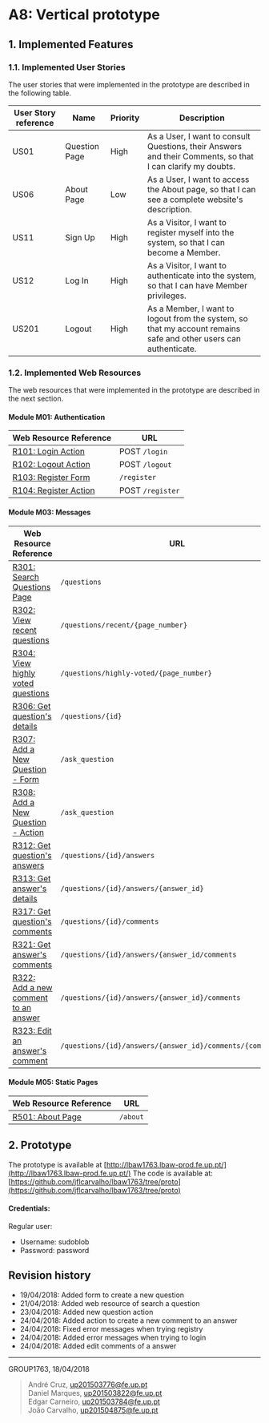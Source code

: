 # A8: Vertical prototype
 
## 1. Implemented Features
 
### 1.1. Implemented User Stories
 
The user stories that were implemented in the prototype are described in the following table.
 
| User Story reference | Name                   | Priority           | Description                      |
| -------------------- | ---------------------- | ------------------ | -------------------------------- |
| US01 | Question Page | High | As a User, I want to consult Questions, their Answers and their Comments, so that I can clarify my doubts. |
| US06 | About Page | Low | As a User, I want to access the About page, so that I can see a complete website's description. |
| US11 | Sign Up | High | As a Visitor, I want to register myself into the system, so that I can become a Member. |
| US12 | Log In | High | As a Visitor, I want to authenticate into the system, so that I can have Member privileges. |
| US201 | Logout | High | As a Member, I want to logout from the system, so that my account remains safe and other users can authenticate. |

 
### 1.2. Implemented Web Resources
The web resources that were implemented in the prototype are described in the next section.

#### Module M01: Authentication
 
| Web Resource Reference | URL                            |
| ---------------------- | ------------------------------ |
| [R101: Login Action](lbaw1763_a7.md#r101-login-action) | POST ```/login``` |
| [R102: Logout Action](lbaw1763_a7.md#r102-logout-action) | POST ```/logout``` |
| [R103: Register Form](lbaw1763_a7.md#r103-register-form) | ```/register``` |
| [R104: Register Action](lbaw1763_a7.md#r104-register-action)  | POST ```/register``` |

#### Module M03: Messages
 
| Web Resource Reference | URL                            |
| ---------------------- | ------------------------------ |
| [R301: Search Questions Page](lbaw1763_a8.md#r301-search-questions-page) | ```/questions``` |
| [R302: View recent questions](lbaw1763_a7.md#r302-get-recent-questions) | ```/questions/recent/{page_number}``` |
| [R304: View highly voted questions](lbaw1763_a7.md#r304-get-highly-voted-questions) | ```/questions/highly-voted/{page_number}``` |
| [R306: Get question's details](lbaw1763_a7.md#r306-get-questions-details) | ```/questions/{id}``` |
| [R307: Add a New Question - Form](labw1763_a7.md#r307-add-a-new-question---form) | ```/ask_question``` |
| [R308: Add a New Question - Action](lbaw1763_a7.md#r308-add-a-new-question---action) | ```/ask_question``` |
| [R312: Get question's answers](lbaw1763_a7.md#r312-get-questions-answers) | ```/questions/{id}/answers``` |
| [R313: Get answer's details](lbaw1763_a7.md#r313-get-answers-details) | ```/questions/{id}/answers/{answer_id}``` |
| [R317: Get question's comments](lbaw1763_a7.md#r317-get-questions-comments) | ```/questions/{id}/comments``` |
| [R321: Get answer's comments](lbaw1763_a7.md#r321-get-answers-comments) | ```/questions/{id}/answers/{answer_id/comments``` |
| [R322: Add a new comment to an answer](lbaw1763_a7.md#r322-add-a-new-comment-to-an-answer) | ```/questions/{id}/answers/{answer_id}/comments``` |
| [R323: Edit an answer's comment](lbaw1763_a7.md#r323-edit-an-answers-comment) | ```/questions/{id}/answers/{answer_id}/comments/{comment_id}``` |

#### Module M05: Static Pages
 
| Web Resource Reference | URL                            |
| ---------------------- | ------------------------------ |
| [R501: About Page](lbaw1763_a7.md#r501-about-page) | ```/about``` |

## 2. Prototype

The prototype is available at [http://lbaw1763.lbaw-prod.fe.up.pt/](http://lbaw1763.lbaw-prod.fe.up.pt/)
The code is available at: [https://github.com/jflcarvalho/lbaw1763/tree/proto](https://github.com/jflcarvalho/lbaw1763/tree/proto)

#### Credentials:

Regular user:

* Username: sudoblob
* Password: password

## Revision history

* 19/04/2018: Added form to create a new question
* 21/04/2018: Added web resource of search a question
* 23/04/2018: Added new question action
* 24/04/2018: Added action to create a new comment to an answer
* 24/04/2018: Fixed error messages when trying registry
* 24/04/2018: Added error messages when trying to login
* 24/04/2018: Added edit comments of a answer

***

GROUP1763, 18/04/2018

> André Cruz, up201503776@fe.up.pt  
> Daniel Marques, up201503822@fe.up.pt  
> Edgar Carneiro, up201503784@fe.up.pt  
> João Carvalho, up201504875@fe.up.pt  
